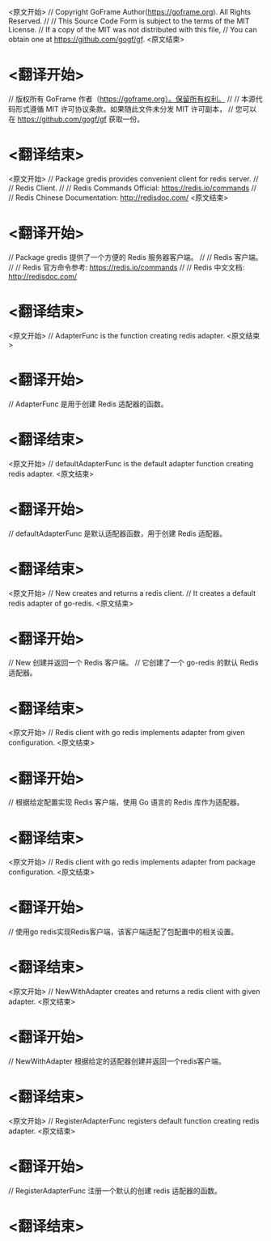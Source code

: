
<原文开始>
// Copyright GoFrame Author(https://goframe.org). All Rights Reserved.
//
// This Source Code Form is subject to the terms of the MIT License.
// If a copy of the MIT was not distributed with this file,
// You can obtain one at https://github.com/gogf/gf.
<原文结束>

# <翻译开始>
// 版权所有 GoFrame 作者（https://goframe.org）。保留所有权利。
//
// 本源代码形式遵循 MIT 许可协议条款。如果随此文件未分发 MIT 许可副本，
// 您可以在 https://github.com/gogf/gf 获取一份。
# <翻译结束>


<原文开始>
// Package gredis provides convenient client for redis server.
//
// Redis Client.
//
// Redis Commands Official: https://redis.io/commands
//
// Redis Chinese Documentation: http://redisdoc.com/
<原文结束>

# <翻译开始>
// Package gredis 提供了一个方便的 Redis 服务器客户端。
//
// Redis 客户端。
//
// Redis 官方命令参考: https://redis.io/commands
//
// Redis 中文文档: http://redisdoc.com/
# <翻译结束>


<原文开始>
// AdapterFunc is the function creating redis adapter.
<原文结束>

# <翻译开始>
// AdapterFunc 是用于创建 Redis 适配器的函数。
# <翻译结束>


<原文开始>
// defaultAdapterFunc is the default adapter function creating redis adapter.
<原文结束>

# <翻译开始>
// defaultAdapterFunc 是默认适配器函数，用于创建 Redis 适配器。
# <翻译结束>


<原文开始>
// New creates and returns a redis client.
// It creates a default redis adapter of go-redis.
<原文结束>

# <翻译开始>
// New 创建并返回一个 Redis 客户端。
// 它创建了一个 go-redis 的默认 Redis 适配器。
# <翻译结束>


<原文开始>
// Redis client with go redis implements adapter from given configuration.
<原文结束>

# <翻译开始>
// 根据给定配置实现 Redis 客户端，使用 Go 语言的 Redis 库作为适配器。
# <翻译结束>


<原文开始>
// Redis client with go redis implements adapter from package configuration.
<原文结束>

# <翻译开始>
// 使用go redis实现Redis客户端，该客户端适配了包配置中的相关设置。
# <翻译结束>


<原文开始>
// NewWithAdapter creates and returns a redis client with given adapter.
<原文结束>

# <翻译开始>
// NewWithAdapter 根据给定的适配器创建并返回一个redis客户端。
# <翻译结束>


<原文开始>
// RegisterAdapterFunc registers default function creating redis adapter.
<原文结束>

# <翻译开始>
// RegisterAdapterFunc 注册一个默认的创建 redis 适配器的函数。
# <翻译结束>

